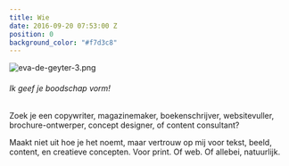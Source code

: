 ```yaml
---
title: Wie
date: 2016-09-20 07:53:00 Z
position: 0
background_color: "#f7d3c8"
---
```


![eva-de-geyter-3.png](/uploads/eva-de-geyter-3.png)
###### Ik geef je boodschap vorm!


Zoek je een copywriter, magazinemaker, boekenschrijver, websitevuller, brochure-ontwerper, concept designer, of content consultant? 


Maakt niet uit hoe je het noemt, maar vertrouw op mij voor tekst, beeld, content, en creatieve concepten. Voor print. Of web. Of allebei, natuurlijk.
